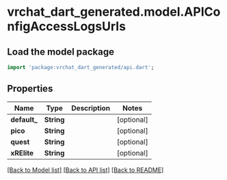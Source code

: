 # vrchat_dart_generated.model.APIConfigAccessLogsUrls

## Load the model package
```dart
import 'package:vrchat_dart_generated/api.dart';
```

## Properties
Name | Type | Description | Notes
------------ | ------------- | ------------- | -------------
**default_** | **String** |  | [optional] 
**pico** | **String** |  | [optional] 
**quest** | **String** |  | [optional] 
**xRElite** | **String** |  | [optional] 

[[Back to Model list]](../README.md#documentation-for-models) [[Back to API list]](../README.md#documentation-for-api-endpoints) [[Back to README]](../README.md)


